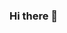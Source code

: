 ### Hi there 👋

<!--
**mtrigh/mtrigh** is a ✨ _special_ ✨ repository because its `README.md` (this file) appears on your GitHub profile.

Here are some ideas to get you started:

- 🔭 I’m currently working on Data Analysis
- 🌱 I’m currently learning Data Science projects, Python and R
- 👯 I’m looking to collaborate on Data Science projects
- 📫 How to reach me: mtriguerosds@gmail.com
-->
